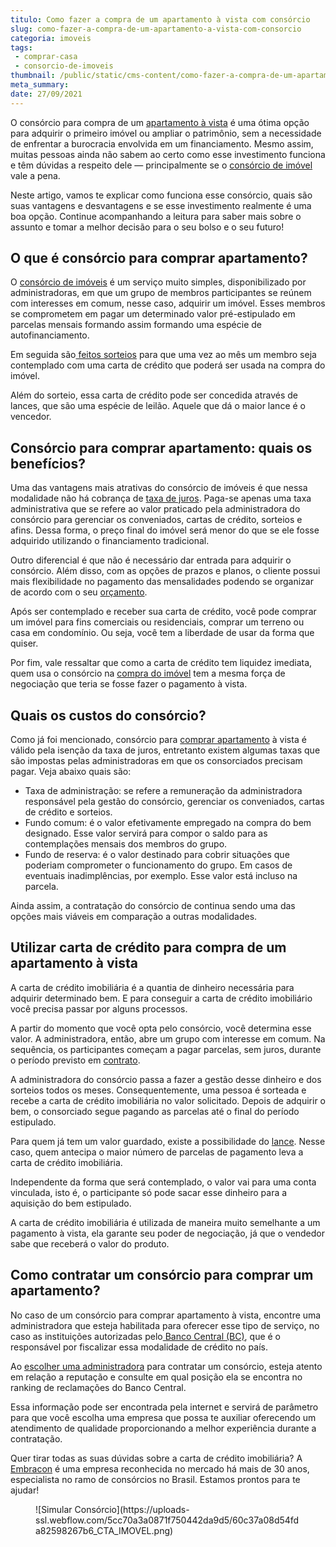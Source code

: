 ```yaml
---
titulo: Como fazer a compra de um apartamento à vista com consórcio
slug: como-fazer-a-compra-de-um-apartamento-a-vista-com-consorcio
categoria: imoveis
tags:
 - comprar-casa
 - consorcio-de-imoveis
thumbnail: /public/static/cms-content/como-fazer-a-compra-de-um-apartamento-a-vista-com-consorcio.jpg
meta_summary: 
date: 27/09/2021
---
```

O consórcio para compra de um [apartamento à vista](https://www.embracon.com.br/blog/saiba-como-comprar-apartamento-na-planta-com-consorcio) é uma ótima opção para adquirir o primeiro imóvel ou ampliar o patrimônio, sem a necessidade de enfrentar a burocracia envolvida em um financiamento. Mesmo assim, muitas pessoas ainda não sabem ao certo como esse investimento funciona e têm dúvidas a respeito dele — principalmente se o [consórcio de imóvel](https://www.embracon.com.br/blog/e-possivel-comprar-um-imovel-em-outro-estado-com-consorcio) vale a pena.

Neste artigo, vamos te explicar como funciona esse consórcio, quais são suas vantagens e desvantagens e se esse investimento realmente é uma boa opção. Continue acompanhando a leitura para saber mais sobre o assunto e tomar a melhor decisão para o seu bolso e o seu futuro!

O que é consórcio para comprar apartamento? 
--------------------------------------------

O [consórcio de imóveis](https://www.embracon.com.br/blog/como-funciona-um-consorcio-de-imoveis-no-brasil) é um serviço muito simples, disponibilizado por administradoras, em que um grupo de membros participantes se reúnem com interesses em comum, nesse caso, adquirir um imóvel. Esses membros se comprometem em pagar um determinado valor pré-estipulado em parcelas mensais formando assim formando uma espécie de autofinanciamento.

Em seguida são[ feitos sorteios](https://www.embracon.com.br/conhecaoconsorcio/como-sao-realizados-os-sorteios-nas-assembleias) para que uma vez ao mês um membro seja contemplado com uma carta de crédito que poderá ser usada na compra do imóvel.

Além do sorteio, essa carta de crédito pode ser concedida através de lances, que são uma espécie de leilão. Aquele que dá o maior lance é o vencedor.

Consórcio para comprar apartamento: quais os benefícios? 
---------------------------------------------------------

Uma das vantagens mais atrativas do consórcio de imóveis é que nessa modalidade não há cobrança de [taxa de juros](https://www.embracon.com.br/blog/consorcio-nao-tem-juros-entenda). Paga-se apenas uma taxa administrativa que se refere ao valor praticado pela administradora do consórcio para gerenciar os conveniados, cartas de crédito, sorteios e afins. Dessa forma, o preço final do imóvel será menor do que se ele fosse adquirido utilizando o financiamento tradicional.

Outro diferencial é que não é necessário dar entrada para adquirir o consórcio. Além disso, com as opções de prazos e planos, o cliente possui mais flexibilidade no pagamento das mensalidades podendo se organizar de acordo com o seu [orçamento](https://www.embracon.com.br/blog/como-fazer-um-orcamento-familiar-sem-erro).

Após ser contemplado e receber sua carta de crédito, você pode comprar um imóvel para fins comerciais ou residenciais, comprar um terreno ou casa em condomínio. Ou seja, você tem a liberdade de usar da forma que quiser.

Por fim, vale ressaltar que como a carta de crédito tem liquidez imediata, quem usa o consórcio na [compra do imóvel](https://www.embracon.com.br/blog/5-coisas-que-voce-precisa-saber-para-construir-uma-casa) tem a mesma força de negociação que teria se fosse fazer o pagamento à vista.

Quais os custos do consórcio? 
------------------------------

Como já foi mencionado, consórcio para [comprar apartamento](https://www.embracon.com.br/blog/casa-ou-apartamento-qual-a-melhor-escolha-para-voce) à vista é válido pela isenção da taxa de juros, entretanto existem algumas taxas que são impostas pelas administradoras em que os consorciados precisam pagar. Veja abaixo quais são:

- Taxa de administração: se refere a remuneração da administradora responsável pela gestão do consórcio, gerenciar os conveniados, cartas de crédito e sorteios.
- Fundo comum: é o valor efetivamente empregado na compra do bem designado. Esse valor servirá para compor o saldo para as contemplações mensais dos membros do grupo.
- Fundo de reserva: é o valor destinado para cobrir situações que poderiam comprometer o funcionamento do grupo. Em casos de eventuais inadimplências, por exemplo. Esse valor está incluso na parcela.

Ainda assim, a contratação do consórcio de continua sendo uma das opções mais viáveis em comparação a outras modalidades.

Utilizar carta de crédito para compra de um apartamento à vista 
----------------------------------------------------------------

A carta de crédito imobiliária é a quantia de dinheiro necessária para adquirir determinado bem. E para conseguir a carta de crédito imobiliário você precisa passar por alguns processos.

A partir do momento que você opta pelo consórcio, você determina esse valor. A administradora, então, abre um grupo com interesse em comum. Na sequência, os participantes começam a pagar parcelas, sem juros, durante o período previsto em [contrato](https://www.embracon.com.br/blog/o-que-e-necessario-avaliar-no-contrato-de-consorcio).

A administradora do consórcio passa a fazer a gestão desse dinheiro e dos sorteios todos os meses. Consequentemente, uma pessoa é sorteada e recebe a carta de crédito imobiliária no valor solicitado. Depois de adquirir o bem, o consorciado segue pagando as parcelas até o final do período estipulado.

Para quem já tem um valor guardado, existe a possibilidade do [lance](https://www.embracon.com.br/blog/como-funciona-o-lance). Nesse caso, quem antecipa o maior número de parcelas de pagamento leva a carta de crédito imobiliária.

Independente da forma que será contemplado, o valor vai para uma conta vinculada, isto é, o participante só pode sacar esse dinheiro para a aquisição do bem estipulado.

A carta de crédito imobiliária é utilizada de maneira muito semelhante a um pagamento à vista, ela garante seu poder de negociação, já que o vendedor sabe que receberá o valor do produto.

Como contratar um consórcio para comprar um apartamento? 
---------------------------------------------------------

No caso de um consórcio para comprar apartamento à vista, encontre uma administradora que esteja habilitada para oferecer esse tipo de serviço, no caso as instituições autorizadas pelo[ Banco Central (BC)](http://bcb.gov.br/estabilidadefinanceira/agenciasconsorcio), que é o responsável por fiscalizar essa modalidade de crédito no país.

Ao [escolher uma administradora](https://www.embracon.com.br/blog/como-escolher-uma-administradora-de-consorcio) para contratar um consórcio, esteja atento em relação a reputação e consulte em qual posição ela se encontra no ranking de reclamações do Banco Central.

Essa informação pode ser encontrada pela internet e servirá de parâmetro para que você escolha uma empresa que possa te auxiliar oferecendo um atendimento de qualidade proporcionando a melhor experiência durante a contratação.

Quer tirar todas as suas dúvidas sobre a carta de crédito imobiliária? A[ Embracon](https://www.embracon.com.br/home) é uma empresa reconhecida no mercado há mais de 30 anos, especialista no ramo de consórcios no Brasil. Estamos prontos para te ajudar!

<figure class="w-richtext-figure-type-image w-richtext-align-center"><div>![Simular Consórcio](https://uploads-ssl.webflow.com/5cc70a3a0871f750442da9d5/60c37a08d54fda82598267b6_CTA_IMOVEL.png)</div></figure>
